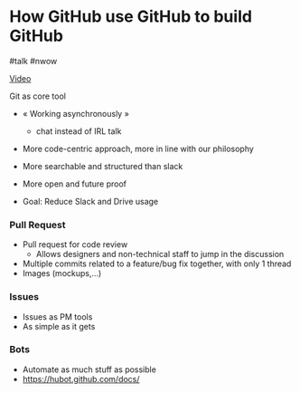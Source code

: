 # How GitHub use GitHub to build GitHub
#talk #nwow

[Video](https://youtu.be/qyz3jkOBbQY)

Git as core tool
- « Working asynchronously »
    - chat instead of IRL talk

- More code-centric approach, more in line with our philosophy 
- More searchable and structured than slack
- More open and future proof
- Goal: Reduce Slack and Drive usage


### Pull Request

- Pull request for code review 
    - Allows designers and non-technical staff to jump in the discussion
- Multiple commits related to a feature/bug fix together, with only 1 thread
- Images (mockups,...)

### Issues 

- Issues as PM tools
- As simple as it gets

### Bots

- Automate as much stuff as possible
- https://hubot.github.com/docs/